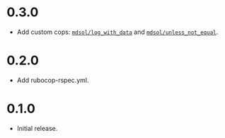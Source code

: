# 0.3.0
- Add custom cops: [`mdsol/log_with_data`](lib/rubocop/cop/mdsol/log_with_data.rb) and [`mdsol/unless_not_equal`](lib/rubocop/cop/mdsol/unless_not_equal.rb).

# 0.2.0
- Add rubocop-rspec.yml.

# 0.1.0
- Initial release.
